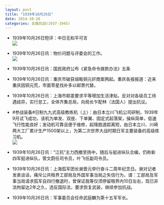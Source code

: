 ```yaml
---
layout: post
title: "1939年10月26日"
date: 2014-10-26
categories: 全面抗战(1937-1945)
---
```


<meta name="referrer" content="no-referrer" />

- 1939年10月26日短评：中日无和平可言 <br/><img src="https://ww4.sinaimg.cn/large/aca367d8jw1elovjep15bj20ac0dbgmj.jpg" />

- 1939年10月26日讯：物价问题与评委会的工作。 <br/><img src="https://ww1.sinaimg.cn/large/aca367d8jw1elott4dotwj212d0h0gsi.jpg" />

- 1939年10月26日讯：国民政府公布《紧急命令拨款办法》五条 

- 1939年10月26日讯：重庆市破获熔畈铜元奸商案两起。重庆各报报道：近来重庆因铜元荒，市面零星找补多以邮票代替。 

- 1939年10月26日讯：上海市邮差要求平等增加生活津贴，反对对各级员工待遇歧异，实行怠工，全体齐集总局，向局长乍配林（法国人）提出抗议。 

- #参战装备#日制九九式高级教练机（上）：由日本立川飞机公司研制，1939年9月试飞成功，该机为单发、双座、下单翼、固定式起落架，操纵简单，低速飞行性能良好；发动机可靠且便于维修，起降跑道距离短，由日本立川、川崎两大工厂累计生产1500架以上，为第二次世界大战时期日军主要装备的高级练习机。 <br/><img src="https://ww1.sinaimg.cn/large/aca367d8jw1elobwdivjuj20dw0zlafu.jpg" />

- 1939年10月26日讯：“江抗”主力西撤至扬中，随后与挺进纵队合编，仍称新四军挺进纵队，管文蔚任司令员，叶飞任副司令员。  

- 1939年10月26日讯：上海孤军团长谢晋元举行奋斗二周年纪念日。谢对记者发表谈话，痛斥公共租界工部局及外国军事当局之失信行为，谓：工部局及军事当局请求孤军自四行撤退时，曾保证我等仅须停留租界内10日左右，现已非法拘留达2年之久，违反国际法，要求恢复武装，继续参加抗战。 

- 1939年10月26日讯：军事委员会任命武庭麟为第十五军军长。 

